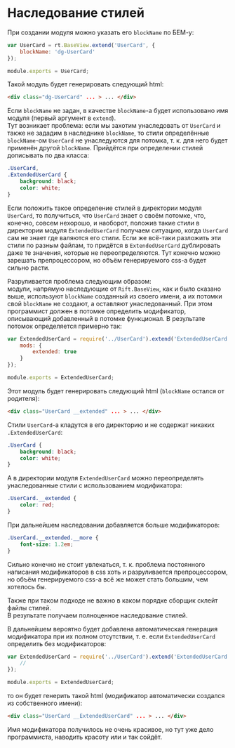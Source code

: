 # Наследование стилей

При создании модуля можно указать его `blockName` по БЕМ-у:
```js
var UserCard = rt.BaseView.extend('UserCard', {
	blockName: 'dg-UserCard'
});

module.exports = UserCard;
```
Такой модуль будет генерировать следующий html:
```html
<div class="dg-UserCard" ... > ... </div>
```
Если `blockName` не задан, в качестве `blockName`-а будет использовано имя модуля (первый аргумент в `extend`).  
Тут возникает проблема: если мы захотим унаследовать от `UserCard` и также не зададим в наследнике `blockName`, то стили определённые `blockName`-ом `UserCard` не унаследуются для потомка, т. к. для него будет применён другой `blockName`. Прийдётся при определении стилей дописывать по два класса:
```css
.UserCard,
.ExtendedUserCard {
	background: black;
	color: white;
}
```
Если положить такое определение стилей в директории модуля `UserCard`, то получиться, что `UserCard` знает о своём потомке, что, конечно, совсем нехорошо, и наоборот, положив такие стили в директории модуля `ExtendedUserCard` получаем ситуацию, когда `UserCard` сам не знает где валяются его стили. Если же всё-таки разложить эти стили по разным файлам, то придётся в `ExtendedUserCard` дублировать даже те значения, которые не переопределяются. Тут конечно можно зарешать препроцессором, но объём генерируемого css-а будет сильно расти.

Разруливается проблема следующим образом:  
модули, напрямую наследующие от `Rift.BaseView`, как и было сказано выше, используют `blockName` созданный из своего имени, а их потомки свой `blockName` не создают, а оставляют унаследованный. При этом программист должен в потомке определить модификатор, описывающий добавленный в потомке функционал. В результате потомок определяется примерно так:
```js
var ExtendedUserCard = require('../UserCard').extend('ExtendedUserCard', {
	mods: {
		extended: true
	}
});

module.exports = ExtendedUserCard;
```
Этот модуль будет генерировать следующий html (`blockName` остался от родителя):
```html
<div class="UserCard __extended" ... > ... </div>
```
Стили `UserCard`-а кладутся в его директорию и не содержат никаких `.ExtendedUserCard`:
```css
.UserCard {
	background: black;
	color: white;
}
```
А в директории модуля `ExtendedUserCard` можно переопределять унаследованные стили с использованием модификатора:
```css
.UserCard.__extended {
	color: red;
}
```
При дальнейшем наследовании добавляется больше модификаторов:
```css
.UserCard.__extended.__more {
	font-size: 1.2em;
}
```
Сильно конечно не стоит увлекаться, т. к. проблема постоянного написания модификаторов в css хоть и разруливается препроцессором, но объём генерируемого css-а всё же может стать большим, чем хотелось бы.

Также при таком подходе не важно в каком порядке сборщик склейт файлы стилей.  
В результате получаем полноценное наследование стилей.

В дальнейшем вероятно будет добавлена автоматическая генерация модификатора при их полном отсутствии, т. е. если `ExtendedUserCard` определить без модификаторов:
```js
var ExtendedUserCard = require('../UserCard').extend('ExtendedUserCard', {
	//
});

module.exports = ExtendedUserCard;
```
то он будет генерить такой html (модификатор автоматически создался из собственного имени):
```html
<div class="UserCard __ExtendedUserCard" ... > ... </div>
```
Имя модификатора получилось не очень красивое, но тут уже дело программиста, наводить красоту или и так сойдёт.
